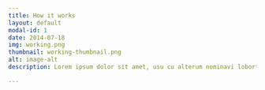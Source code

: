 ```yaml
---
title: How it works
layout: default
modal-id: 1
date: 2014-07-18
img: working.png
thumbnail: working-thumbnail.png
alt: image-alt
description: Lorem ipsum dolor sit amet, usu cu alterum nominavi lobortis. At duo novum diceret. Tantas apeirian vix et, usu sanctus postulant inciderint ut, populo diceret necessitatibus in vim. Cu eum dicam feugiat noluisse.

---
```

